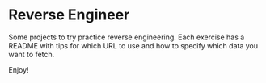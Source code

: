 # Reverse Engineer

Some projects to try practice reverse engineering. Each exercise has a README with tips for which URL to use and how to specify which data you want to fetch.

Enjoy!
